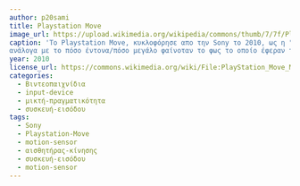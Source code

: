 ```yaml
---
author: p20sami
title: Playstation Move
image_url: https://upload.wikimedia.org/wikipedia/commons/thumb/7/7f/PlayStation_Move_Motion_Controller.jpg/1200px-PlayStation_Move_Motion_Controller.jpg, https://github.com/p20sami/images/blob/%CE%A02020023/psmove.jpg
caption: 'To Playstation Move, κυκλοφόρησε απο την Sony το 2010, ως η "απάντηση" στο Xbox 360 Kinect της αντιπάλου Microsoft. Αποτελείται απο 2 χειριστήρια μακρόστενου σχήματος με τις χαρακτηριστικές λαστιχένιες μπάλες στην κορυφή οι οποίες μπορούσαν να πάρουν διάφορα χρώματα. Σκοπός των χειριστηρίων αυτών, είναι ο παίκτης να χρησιμοποιεί χειρονομίες ώστε να παίξει συμβατά παιχνίδια, αντικαθιστώντας με αυτόν τον τρόπο τον κλασσικό τρόπο διάδρασης του χειριστηρίου με πλήκτρα. Απαιτούσε βέβαια και χρήση της κάμερας που έρχοτανμαζί με το Playstation Move, ώστε να λειτουργήσουν τα χειριστήρια. Για παράδειγμα, η απόσταση του παίκτη υπολογίζοταν με την βοήθεια της κάμερας, αφού εκτιμούσε τηναπόσταση
ανάλογα με το πόσο έντονα/πόσο μεγάλο φαίνοταν το φως το οποίο έφεραν τα χειριστήρια στην κορυφή (λαστιχένιες μπάλες με led).'
year: 2010
license_url: https://commons.wikimedia.org/wiki/File:PlayStation_Move_Motion_Controller.jpg
categories:
  - Βιντεοπαιχνίδια
  - input-device
  - μικτή-πραγματικότητα
  - συσκευή-εισόδου
tags:
  - Sony
  - Playstation-Move
  - motion-sensor
  - αισθητήρας-κίνησης
  - συσκευή-εισόδου
  - motion-sensor
---
```

